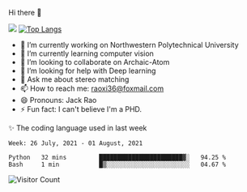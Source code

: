 Hi there 👋

![](https://github-readme-stats.vercel.app/api?username=Raohaocheng)
[![Top Langs](https://github-readme-stats.vercel.app/api/top-langs/?username=Raohaocheng&layout=compact)](https://github.com/anuraghazra/github-readme-stats)

- 🔭 I’m currently working on Northwestern Polytechnical University
- 🌱 I’m currently learning computer vision
- 👯 I’m looking to collaborate on Archaic-Atom
- 🤔 I’m looking for help with Deep learning
- 💬 Ask me about stereo matching
- 📫 How to reach me: raoxi36@foxmail.com
- 😄 Pronouns: Jack Rao
- ⚡ Fun fact: I can't believe I'm a PHD.

✨ The coding language used in last week
<!--START_SECTION:waka-->
```text
Week: 26 July, 2021 - 01 August, 2021

Python   32 mins         ███████████████████████▓░   94.25 % 
Bash     1 min           █▒░░░░░░░░░░░░░░░░░░░░░░░   04.67 % 
```
<!--END_SECTION:waka-->

![Visitor Count](https://profile-counter.glitch.me/Raohaocheng/count.svg)
